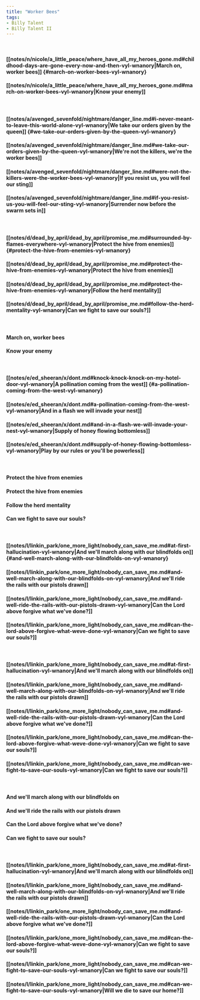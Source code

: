 ```yaml
---
title: "Worker Bees"
tags:
- Billy Talent
- Billy Talent II
---
```

&nbsp;
#### [[notes/n/nicole/a_little_peace/where_have_all_my_heroes_gone.md#childhood-days-are-gone-every-now-and-then-vyl-wnanory|March on, worker bees]] {#march-on-worker-bees-vyl-wnanory}
#### [[notes/n/nicole/a_little_peace/where_have_all_my_heroes_gone.md#march-on-worker-bees-vyl-wnanory|Know your enemy]]
&nbsp;
#### [[notes/a/avenged_sevenfold/nightmare/danger_line.md#i-never-meant-to-leave-this-world-alone-vyl-wnanory|We take our orders given by the queen]] {#we-take-our-orders-given-by-the-queen-vyl-wnanory}
#### [[notes/a/avenged_sevenfold/nightmare/danger_line.md#we-take-our-orders-given-by-the-queen-vyl-wnanory|We're not the killers, we're the worker bees]]
#### [[notes/a/avenged_sevenfold/nightmare/danger_line.md#were-not-the-killers-were-the-worker-bees-vyl-wnanory|If you resist us, you will feel our sting]]
#### [[notes/a/avenged_sevenfold/nightmare/danger_line.md#if-you-resist-us-you-will-feel-our-sting-vyl-wnanory|Surrender now before the swarm sets in]]
&nbsp;
#### [[notes/d/dead_by_april/dead_by_april/promise_me.md#surrounded-by-flames-everywhere-vyl-wnanory|Protect the hive from enemies]] {#protect-the-hive-from-enemies-vyl-wnanory}
#### [[notes/d/dead_by_april/dead_by_april/promise_me.md#protect-the-hive-from-enemies-vyl-wnanory|Protect the hive from enemies]]
#### [[notes/d/dead_by_april/dead_by_april/promise_me.md#protect-the-hive-from-enemies-vyl-wnanory|Follow the herd mentality]]
#### [[notes/d/dead_by_april/dead_by_april/promise_me.md#follow-the-herd-mentality-vyl-wnanory|Can we fight to save our souls?]]
&nbsp;
#### March on, worker bees
#### Know your enemy
&nbsp;
#### [[notes/e/ed_sheeran/x/dont.md#knock-knock-knock-on-my-hotel-door-vyl-wnanory|A pollination coming from the west]] {#a-pollination-coming-from-the-west-vyl-wnanory}
#### [[notes/e/ed_sheeran/x/dont.md#a-pollination-coming-from-the-west-vyl-wnanory|And in a flash we will invade your nest]]
#### [[notes/e/ed_sheeran/x/dont.md#and-in-a-flash-we-will-invade-your-nest-vyl-wnanory|Supply of honey flowing bottomless]]
#### [[notes/e/ed_sheeran/x/dont.md#supply-of-honey-flowing-bottomless-vyl-wnanory|Play by our rules or you'll be powerless]]
&nbsp;
#### Protect the hive from enemies
#### Protect the hive from enemies
#### Follow the herd mentality
#### Can we fight to save our souls?
&nbsp;
#### [[notes/l/linkin_park/one_more_light/nobody_can_save_me.md#at-first-hallucination-vyl-wnanory|And we'll march along with our blindfolds on]] {#and-well-march-along-with-our-blindfolds-on-vyl-wnanory}
#### [[notes/l/linkin_park/one_more_light/nobody_can_save_me.md#and-well-march-along-with-our-blindfolds-on-vyl-wnanory|And we'll ride the rails with our pistols drawn]]
#### [[notes/l/linkin_park/one_more_light/nobody_can_save_me.md#and-well-ride-the-rails-with-our-pistols-drawn-vyl-wnanory|Can the Lord above forgive what we've done?]]
#### [[notes/l/linkin_park/one_more_light/nobody_can_save_me.md#can-the-lord-above-forgive-what-weve-done-vyl-wnanory|Can we fight to save our souls?]]
&nbsp;
#### [[notes/l/linkin_park/one_more_light/nobody_can_save_me.md#at-first-hallucination-vyl-wnanory|And we'll march along with our blindfolds on]]
#### [[notes/l/linkin_park/one_more_light/nobody_can_save_me.md#and-well-march-along-with-our-blindfolds-on-vyl-wnanory|And we'll ride the rails with our pistols drawn]]
#### [[notes/l/linkin_park/one_more_light/nobody_can_save_me.md#and-well-ride-the-rails-with-our-pistols-drawn-vyl-wnanory|Can the Lord above forgive what we've done?]]
#### [[notes/l/linkin_park/one_more_light/nobody_can_save_me.md#can-the-lord-above-forgive-what-weve-done-vyl-wnanory|Can we fight to save our souls?]]
#### [[notes/l/linkin_park/one_more_light/nobody_can_save_me.md#can-we-fight-to-save-our-souls-vyl-wnanory|Can we fight to save our souls?]]
&nbsp;
#### And we'll march along with our blindfolds on
#### And we'll ride the rails with our pistols drawn
#### Can the Lord above forgive what we've done?
#### Can we fight to save our souls?
&nbsp;
#### [[notes/l/linkin_park/one_more_light/nobody_can_save_me.md#at-first-hallucination-vyl-wnanory|And we'll march along with our blindfolds on]]
#### [[notes/l/linkin_park/one_more_light/nobody_can_save_me.md#and-well-march-along-with-our-blindfolds-on-vyl-wnanory|And we'll ride the rails with our pistols drawn]]
#### [[notes/l/linkin_park/one_more_light/nobody_can_save_me.md#and-well-ride-the-rails-with-our-pistols-drawn-vyl-wnanory|Can the Lord above forgive what we've done?]]
#### [[notes/l/linkin_park/one_more_light/nobody_can_save_me.md#can-the-lord-above-forgive-what-weve-done-vyl-wnanory|Can we fight to save our souls?]]
#### [[notes/l/linkin_park/one_more_light/nobody_can_save_me.md#can-we-fight-to-save-our-souls-vyl-wnanory|Can we fight to save our souls?]]
#### [[notes/l/linkin_park/one_more_light/nobody_can_save_me.md#can-we-fight-to-save-our-souls-vyl-wnanory|Will we die to save our home?]]
